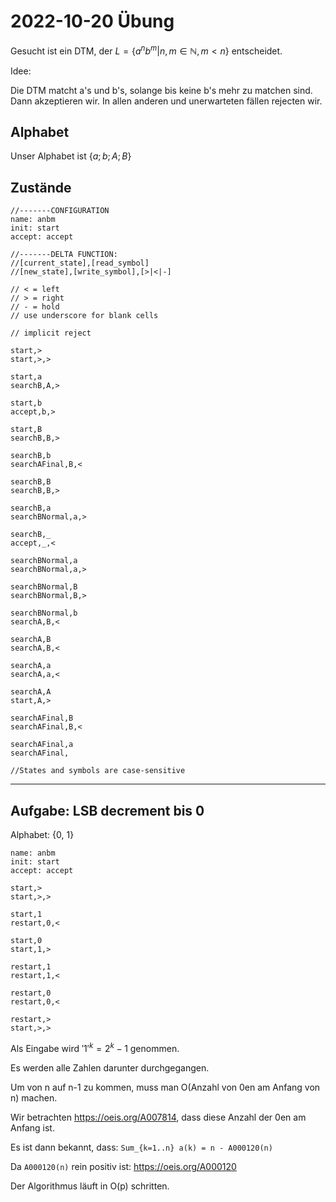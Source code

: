 # 2022-10-20 Übung
Gesucht ist ein DTM, der $L=\{a^nb^m|n,m\in\mathbb{N},m<n\}$ entscheidet.

Idee:

Die DTM matcht a's und b's, solange bis keine b's mehr zu matchen sind.
Dann akzeptieren wir.
In allen anderen und unerwarteten fällen rejecten wir.

## Alphabet

Unser Alphabet ist $\{a;b;A;B\}$

## Zustände

```turingmachinesimulator
//-------CONFIGURATION
name: anbm
init: start
accept: accept

//-------DELTA FUNCTION:
//[current_state],[read_symbol]
//[new_state],[write_symbol],[>|<|-]

// < = left
// > = right
// - = hold
// use underscore for blank cells

// implicit reject

start,>
start,>,>

start,a
searchB,A,>

start,b
accept,b,>

start,B
searchB,B,>

searchB,b
searchAFinal,B,<

searchB,B
searchB,B,>

searchB,a
searchBNormal,a,>

searchB,_
accept,_,<

searchBNormal,a
searchBNormal,a,>

searchBNormal,B
searchBNormal,B,>

searchBNormal,b
searchA,B,<

searchA,B
searchA,B,<

searchA,a
searchA,a,<

searchA,A
start,A,>

searchAFinal,B
searchAFinal,B,<

searchAFinal,a
searchAFinal,

//States and symbols are case-sensitive
```

---

## Aufgabe: LSB decrement bis 0

Alphabet: {0, 1}

```turingmachinesimulator
name: anbm
init: start
accept: accept

start,>
start,>,>

start,1
restart,0,<

start,0
start,1,>

restart,1
restart,1,<

restart,0
restart,0,<

restart,>
start,>,>
```

Als Eingabe wird $'1'^k=2^k-1$ genommen.

Es werden alle Zahlen darunter durchgegangen.

Um von n auf n-1 zu kommen, muss man O(Anzahl von 0en am Anfang von n) machen.

Wir betrachten <https://oeis.org/A007814>, dass diese Anzahl der 0en am Anfang ist.

Es ist dann bekannt, dass: `Sum_{k=1..n} a(k) = n - A000120(n)`

Da `A000120(n)` rein positiv ist: <https://oeis.org/A000120>

Der Algorithmus läuft in O(p) schritten.
